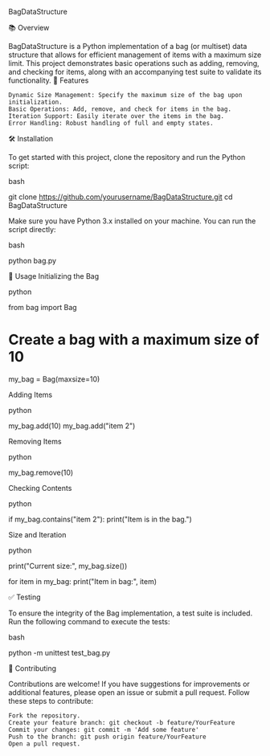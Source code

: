 BagDataStructure

📚 Overview

BagDataStructure is a Python implementation of a bag (or multiset) data structure that allows for efficient management of items with a maximum size limit. This project demonstrates basic operations such as adding, removing, and checking for items, along with an accompanying test suite to validate its functionality.
🚀 Features

    Dynamic Size Management: Specify the maximum size of the bag upon initialization.
    Basic Operations: Add, remove, and check for items in the bag.
    Iteration Support: Easily iterate over the items in the bag.
    Error Handling: Robust handling of full and empty states.

🛠 Installation

To get started with this project, clone the repository and run the Python script:

bash

git clone https://github.com/yourusername/BagDataStructure.git
cd BagDataStructure

Make sure you have Python 3.x installed on your machine. You can run the script directly:

bash

python bag.py

📖 Usage
Initializing the Bag

python

from bag import Bag

# Create a bag with a maximum size of 10
my_bag = Bag(maxsize=10)

Adding Items

python

my_bag.add(10)
my_bag.add("item 2")

Removing Items

python

my_bag.remove(10)

Checking Contents

python

if my_bag.contains("item 2"):
    print("Item is in the bag.")

Size and Iteration

python

print("Current size:", my_bag.size())

for item in my_bag:
    print("Item in bag:", item)

✅ Testing

To ensure the integrity of the Bag implementation, a test suite is included. Run the following command to execute the tests:

bash

python -m unittest test_bag.py

🤝 Contributing

Contributions are welcome! If you have suggestions for improvements or additional features, please open an issue or submit a pull request. Follow these steps to contribute:

    Fork the repository.
    Create your feature branch: git checkout -b feature/YourFeature
    Commit your changes: git commit -m 'Add some feature'
    Push to the branch: git push origin feature/YourFeature
    Open a pull request.
